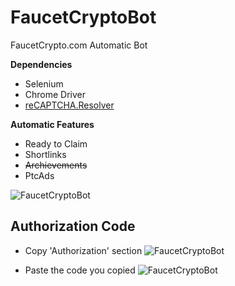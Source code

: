 # FaucetCryptoBot
FaucetCrypto.com Automatic Bot

**Dependencies**
- Selenium
- Chrome Driver
- [reCAPTCHA.Resolver](https://github.com/OsmanYavuz-web/reCAPTCHA.Resolver)


**Automatic Features**
- Ready to Claim
- Shortlinks
- ~~Archievements~~
- PtcAds

![FaucetCryptoBot](https://i.ibb.co/qFbNBXM/Faucet-Crypto-Bot.jpg)


## Authorization Code

- Copy 'Authorization' section
![FaucetCryptoBot](https://i.ibb.co/Bnd53Xx/Faucet-Crypto-Bot-2.jpg)

- Paste the code you copied
![FaucetCryptoBot](https://i.ibb.co/r67Q9Ts/Faucet-Crypto-Bot-3.png)
